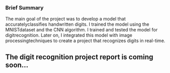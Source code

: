 ### Brief Summary
 The main goal of the project was to develop a model that accuratelyclassifies handwritten digits. I trained the model using the MNISTdataset and the CNN algorithm. I trained and tested the model for digitrecognition. Later on, I integrated this model with image processingtechniques to create a project that recognizes digits in real-time. 

## The digit recognition project report is coming soon...
